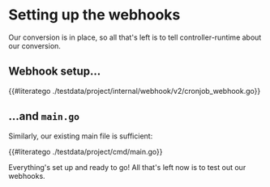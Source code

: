 # Setting up the webhooks

Our conversion is in place, so all that's left is to tell
controller-runtime about our conversion.

## Webhook setup...

{{#literatego ./testdata/project/internal/webhook/v2/cronjob_webhook.go}}

## ...and `main.go`

Similarly, our existing main file is sufficient:

{{#literatego ./testdata/project/cmd/main.go}}

Everything's set up and ready to go!  All that's left now is to test out
our webhooks.
